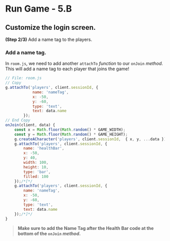 # Run Game - 5.B

## Customize the login screen.

**(Step 2/3)** Add a name tag to the players.

### Add a name tag.

In `room.js`, we need to add another `attachTo` _function_ to our `onJoin` _method_. This will add a name tag to each player that joins the game!

``` javascript
// File: room.js
// Copy
g.attachTo('players', client.sessionId, {  
			name: 'nameTag',
			x: -50,
			y: -60,
			type: 'text',
			text: data.name
		});
// End Copy
onJoin(client, data) {
	const x = Math.floor(Math.random() * GAME_WIDTH);
	const y = Math.floor(Math.random() * GAME_HEIGHT);
	g.createACharacter('players', client.sessionId,  { x, y, ...data });
	g.attachTo('players', client.sessionId, {
		name: 'healthBar',
		x: -50,
		y: 40,
		width: 100,
		height: 10,
		type: 'bar',
		filled: 100
	});/*[*/
	g.attachTo('players', client.sessionId, {
		name: 'nameTag',
		x: -50,
		y: -60,
		type: 'text',
		text: data.name
	});/*]*/
}
```
> **Make sure to add the Name Tag after the Health Bar code at the bottom of the `onJoin` _method_.**

